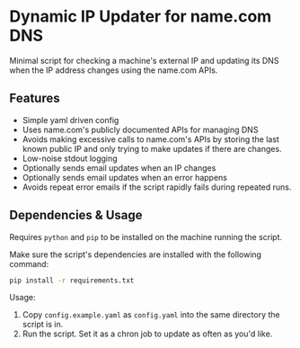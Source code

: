 # Dynamic IP Updater for name.com DNS

Minimal script for checking a machine's external IP and updating its DNS when the IP address changes using the name.com APIs.

## Features

*  Simple yaml driven config
*  Uses name.com's publicly documented APIs for managing DNS
*  Avoids making excessive calls to name.com's APIs by storing the last known public IP and only trying to make updates if there are changes.
*  Low-noise stdout logging
*  Optionally sends email updates when an IP changes
*  Optionally sends email updates when an error happens
*  Avoids repeat error emails if the script rapidly fails during repeated runs.


## Dependencies & Usage

Requires `python` and `pip` to be installed on the machine running the script.

Make sure the script's dependencies are installed with the following command:
```bash
pip install -r requirements.txt
```

Usage:

1.  Copy `config.example.yaml` as `config.yaml` into the same directory the script is in.
1.  Run the script. Set it as a chron job  to update as often as you'd like.
